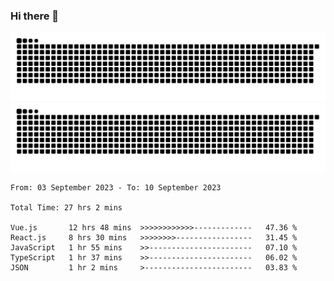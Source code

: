 ### Hi there 👋

![GitHub Snake Light](https://raw.githubusercontent.com/jichangee/jichangee/output/github-snake.svg#gh-light-mode-only)
![GitHub Snake dark](https://raw.githubusercontent.com/jichangee/jichangee/output/github-snake-dark.svg#gh-dark-mode-only)

<!--START_SECTION:waka-->

```all_time
From: 03 September 2023 - To: 10 September 2023

Total Time: 27 hrs 2 mins

Vue.js       12 hrs 48 mins  >>>>>>>>>>>>-------------   47.36 %
React.js     8 hrs 30 mins   >>>>>>>>-----------------   31.45 %
JavaScript   1 hr 55 mins    >>-----------------------   07.10 %
TypeScript   1 hr 37 mins    >>-----------------------   06.02 %
JSON         1 hr 2 mins     >------------------------   03.83 %
```

<!--END_SECTION:waka-->

<!--
![GitHub Snake Light](github-snake.svg#gh-light-mode-only)
![GitHub Snake dark](github-snake-dark.svg#gh-dark-mode-only)
-->

<!--
**jichangee/jichangee** is a ✨ _special_ ✨ repository because its `README.md` (this file) appears on your GitHub profile.

Here are some ideas to get you started:

- 🔭 I’m currently working on ...
- 🌱 I’m currently learning ...
- 👯 I’m looking to collaborate on ...
- 🤔 I’m looking for help with ...
- 💬 Ask me about ...
- 📫 How to reach me: ...
- 😄 Pronouns: ...
- ⚡ Fun fact: ...
-->
